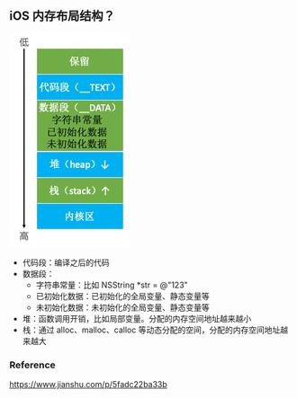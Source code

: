 ## iOS 内存布局结构？

![](../../../Image/内存/ios-memory-layout.png)

- 代码段：编译之后的代码
- 数据段：
  - 字符串常量：比如 NSString *str = @"123"
  - 已初始化数据：已初始化的全局变量、静态变量等
  - 未初始化数据：未初始化的全局变量、静态变量等
- 堆：函数调用开销，比如局部变量。分配的内存空间地址越来越小
- 栈：通过 alloc、malloc、calloc 等动态分配的空间，分配的内存空间地址越来越大



### Reference

https://www.jianshu.com/p/5fadc22ba33b
